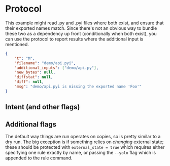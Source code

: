 # Protocol

This example might read .py and .pyi files where both exist, and ensure that
their exported names match.  Since there's not an obvious way to bundle these
two as a dependency up front (conditionally when both exist), you can use the
protocol to report results where the additional input is mentioned.

```json
{
    "t": "M",
    "filename": "demo/api.pyi",
    "additional_inputs": ["demo/api.py"],
    "new_bytes": null,
    "diffstat": null,
    "diff": null,
    "msg": "demo/api.pyi is missing the exported name 'Foo'"
}
```

## Intent (and other flags)

## Additional flags

The default way things are run operates on copies, so is pretty similar to a
dry run.  The big exception is if something relies on *changing* external
state; these should be protected with `external_state = true` which requires
either specifying one rule exactly by name, or passing the `--yolo` flag which
is appended to the rule command.


